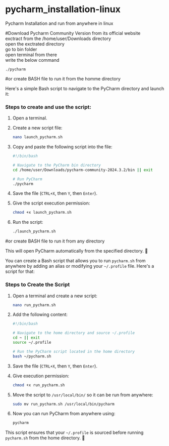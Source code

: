 # pycharm_installation-linux
Pycharm Installation and run from anywhere in linux

#Download Pycharm Community Version from its official website<br>
exctract from the /home/user/Downloads directory<br>
open the exctrated directory<br>
go to bin folder<br>
open terminal from there<br>
write the below command
```
./pycharm
```

#or create BASH file to run it from the homme directory


Here's a simple Bash script to navigate to the PyCharm directory and launch it:  

### Steps to create and use the script:
1. Open a terminal.
2. Create a new script file:
   ```bash
   nano launch_pycharm.sh
   ```
3. Copy and paste the following script into the file:

   ```bash
   #!/bin/bash

   # Navigate to the PyCharm bin directory
   cd /home/user/Downloads/pycharm-community-2024.3.2/bin || exit

   # Run PyCharm
   ./pycharm
   ```

4. Save the file (`CTRL+X`, then `Y`, then `Enter`).
5. Give the script execution permission:
   ```bash
   chmod +x launch_pycharm.sh
   ```
6. Run the script:
   ```bash
   ./launch_pycharm.sh
   ```

#or create BASH file to run it from any directory

This will open PyCharm automatically from the specified directory. 🚀

You can create a Bash script that allows you to run `pycharm.sh` from anywhere by adding an alias or modifying your `~/.profile` file. Here's a script for that:  

### Steps to Create the Script  

1. Open a terminal and create a new script:  
   ```bash
   nano run_pycharm.sh
   ```  

2. Add the following content:  

   ```bash
   #!/bin/bash

   # Navigate to the home directory and source ~/.profile
   cd ~ || exit
   source ~/.profile

   # Run the PyCharm script located in the home directory
   bash ~/pycharm.sh
   ```

3. Save the file (`CTRL+X`, then `Y`, then `Enter`).  

4. Give execution permission:  
   ```bash
   chmod +x run_pycharm.sh
   ```

5. Move the script to `/usr/local/bin/` so it can be run from anywhere:  
   ```bash
   sudo mv run_pycharm.sh /usr/local/bin/pycharm
   ```

6. Now you can run PyCharm from anywhere using:  
   ```bash
   pycharm
   ```

This script ensures that your `~/.profile` is sourced before running `pycharm.sh` from the home directory. 🚀
